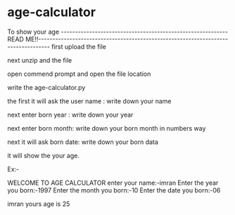 # age-calculator
To show your age
-----------------------------------------------------------READ ME!!----------------------------------------------------------------------------------
first upload the file

next unzip and the file

open commend prompt and open the file location

write the age-calculator.py

the first it will ask the user name : 
write down your name

next enter born year :
write down your year

next enter born month:
write down your born month in numbers way 

next it will ask born date:
write down your born data

it will show the your age.



Ex:-

WELCOME TO AGE CALCULATOR
enter your name:-imran
Enter the year you born:-1997
Enter the month you born:-10
Enter the date you born:-06

imran yours age is 25
